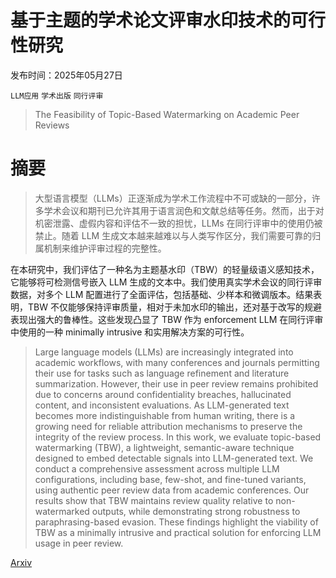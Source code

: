 # 基于主题的学术论文评审水印技术的可行性研究

发布时间：2025年05月27日

`LLM应用` `学术出版` `同行评审`

> The Feasibility of Topic-Based Watermarking on Academic Peer Reviews

# 摘要

> 大型语言模型（LLMs）正逐渐成为学术工作流程中不可或缺的一部分，许多学术会议和期刊已允许其用于语言润色和文献总结等任务。然而，出于对机密泄露、虚假内容和评估不一致的担忧，LLMs 在同行评审中的使用仍被禁止。随着 LLM 生成文本越来越难以与人类写作区分，我们需要可靠的归属机制来维护评审过程的完整性。

在本研究中，我们评估了一种名为主题基水印（TBW）的轻量级语义感知技术，它能够将可检测信号嵌入 LLM 生成的文本中。我们使用真实学术会议的同行评审数据，对多个 LLM 配置进行了全面评估，包括基础、少样本和微调版本。结果表明，TBW 不仅能够保持评审质量，相对于未加水印的输出，还对基于改写的规避表现出强大的鲁棒性。这些发现凸显了 TBW 作为 enforcement LLM 在同行评审中使用的一种 minimally intrusive 和实用解决方案的可行性。

> Large language models (LLMs) are increasingly integrated into academic workflows, with many conferences and journals permitting their use for tasks such as language refinement and literature summarization. However, their use in peer review remains prohibited due to concerns around confidentiality breaches, hallucinated content, and inconsistent evaluations. As LLM-generated text becomes more indistinguishable from human writing, there is a growing need for reliable attribution mechanisms to preserve the integrity of the review process. In this work, we evaluate topic-based watermarking (TBW), a lightweight, semantic-aware technique designed to embed detectable signals into LLM-generated text. We conduct a comprehensive assessment across multiple LLM configurations, including base, few-shot, and fine-tuned variants, using authentic peer review data from academic conferences. Our results show that TBW maintains review quality relative to non-watermarked outputs, while demonstrating strong robustness to paraphrasing-based evasion. These findings highlight the viability of TBW as a minimally intrusive and practical solution for enforcing LLM usage in peer review.

[Arxiv](https://arxiv.org/abs/2505.21636)
